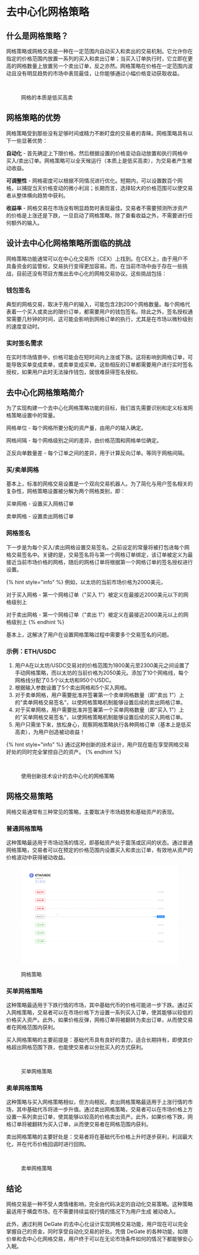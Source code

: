 # 去中心化网格策略

## 什么是网格策略？

网格策略或网格交易是一种在一定范围内自动买入和卖出的交易机制。它允许你在指定的价格范围内放置一系列的买入和卖出订单；当买入订单执行时，它立即在更高的网格数量上放置另一个卖出订单，反之亦然。网格策略在价格在一定范围内波动且没有明显趋势的市场中表现最佳，让你能够通过小幅价格变动获取收益。

<figure><img src="../.gitbook/assets/Grid-Trading-Long-CN-v1.gif" alt=""><figcaption><p>网格的本质是低买高卖</p></figcaption></figure>

## 网格策略的优势&#x20;

网格策略受到那些没有足够时间或精力不断盯盘的交易者的青睐。网格策略具有以下一些显著优势：

**自动化** - 首先确定上下限价格，然后根据设置的价格变动自动放置和执行网格中买入/卖出订单。网格策略可以全天候运行（本质上是低买高卖），为交易者产生被动收益。

**可调整性** - 网格密度可以根据不同情况进行优化。短期内，可以设置数百个网格，以捕捉当天价格变动的微小利润；长期而言，选择较大的价格范围可以使交易者从整体横向趋势中获利。

**收益率** - 网格交易在市场没有明显趋势时表现最佳。交易者不需要预测所涉资产的价格是上涨还是下跌，一旦启动了网格策略，除了查看收益之外，不需要进行任何额外的输入。

## 设计去中心化网格策略所面临的挑战

网格策略功能通常可以在中心化交易所（CEX）上找到。在CEX上，由于用户不具备资金的监管权，交易执行变得更加容易。而，在当前市场中由于存在一些挑战，目前还没有项目方推出去中心化的网格交易协议。这些挑战包括：

### 钱包签名

典型的网格交易，取决于用户的输入，可能包含2到200个网格数量。每个网格代表着一个买入或卖出的限价订单，都需要用户的钱包签名。除此之外，签名授权通常需要几秒钟的时间，这可能会影响到网格订单的执行，尤其是在市场以微秒级别的速度变动时。

### 实时签名需求

在实时市场情景中，价格可能会在短时间内上涨或下跌。这将影响到网格订单，可能导致买单变成卖单，或卖单变成买单。这些相反的订单都需要用户进行实时签名授权，如果用户此时无法操作钱包，就很难获得签名授权。

## 去中心化网格策略简介

为了实现构建一个去中心化网格策略功能的目标，我们首先需要识别和定义标准网格策略设置中的常量。

网格单位 - 每个网格所要分配的资产量，由用户的输入确定。&#x20;

网格间隔 - 每个网格级别之间的差异，由价格范围和网格单位确定。&#x20;

正反向单数量差 - 每个订单之间的差异，用于计算反向订单。等同于网格间隔。

### 买/卖单网格

基本上，标准的网格交易设置是一个双向交易机器人。为了简化与用户签名相关的复杂性，网格策略设置被分解为两个网格类别，即：

买单网格 - 设置买入网格订单&#x20;

卖单网格 - 设置卖出网格订单

### 网格签名

下一步是为每个买入/卖出网格设置交易签名。之前设定的常量将被打包进每个网格交易签名中。关键的是，交易签名将与第一个网格订单绑定，该订单被定义为最接近当前市场价格的网格，随后的网格订单将根据第一个网格订单的签名授权进行设置。&#x20;

{% hint style="info" %}
例如，以太坊的当前市场价格为2000美元，&#x20;

对于买入网格 - 第一个网格订单（"买入 1"）被定义在最接近2000美元以下的网格级别上

对于卖出网格 - 第一个网格订单（"卖出 1"）被定义在最接近2000美元以上的网格级别上
{% endhint %}

&#x20;基本上，这解决了用户在设置网格策略过程中需要多个交易签名的问题。

### 示例：ETH/USDC

1. 用户A在以太坊/USDC交易对的价格范围为1800美元至2300美元之间设置了手动网格策略，而以太坊的当前价格为2050美元。添加了10个网格线，每个网格线分配了0.5个以太坊和950个USDC。
2. 根据输入参数设置了5个卖出网格和5个买入网格。
3. 对于卖单网格，用户需要批准并签署第一个卖单网格数量（即"卖出 1"）上的"卖单网格交易签名"，以使网格策略机制能够设置后续的卖出网格订单。
4. 对于买单网格，用户需要批准并签署第一个买单网格数量（即"买入 1"）上的"买单网格交易签名"，以使网格策略机制能够设置后续的买入网格订单。
5. 用户只需坐下来，放松身心，观察网格策略执行各种网格订单（基本上是低买高卖），为用户创造被动收益！

{% hint style="info" %}
通过这种创新的技术设计，用户现在能在享受网格交易好处的同时完全掌控自己的资产。
{% endhint %}

<figure><img src="../.gitbook/assets/Spot-Grid-Trading-Bot-China-v4.gif" alt=""><figcaption><p>使用创新技术设计的去中心化的网格策略</p></figcaption></figure>

## 网格交易策略&#x20;

网格交易通常有三种常见的策略，主要取决于市场趋势和基础资产的表现。&#x20;

### 普通网格策略&#x20;

这种策略最适用于市场动荡的情况，即基础资产处于震荡或区间的状态。通过普通网格策略，交易者可以在预定的价格范围内设置买入和卖出订单，有效地从资产的价格波动中获得被动收益。

<figure><img src="../.gitbook/assets/Normal-Grid-CN-m.gif" alt=""><figcaption><p>网格策略</p></figcaption></figure>

### 买单网格策略&#x20;

这种策略最适用于下跌行情的市场，其中基础代币的价格可能进一步下跌。通过买入网格策略，交易者可以在市场价格下方设置一系列买入订单，使其能够以较低的价格买入资产。此外，如果价格反弹，网格订单将被翻转为卖出订单，从而使交易者在网格范围内获利。&#x20;

买入网格策略的主要前提是：基础代币具有良好的潜力，适合长期持有，即使其价格超出网格范围下跌，也能使交易者以分批买入的方式获利。

<figure><img src="../.gitbook/assets/Buy-Grid-CN-v1.gif" alt=""><figcaption><p>买单网格策略</p></figcaption></figure>

### 卖单网格策略&#x20;

这种策略与买入网格策略相似，但方向相反。卖出网格策略最适用于上涨行情的市场，其中基础代币将进一步升值。通过卖出网格策略，交易者可以在市场价格上方设置一系列卖出订单，使其能够以较高的价格卖出资产。此外，如果价格下跌，网格订单将被翻转为买入订单，从而使交易者在网格范围内获利。&#x20;

卖出网格策略的主要好处是：交易者将在基础代币价格上升时逐步获利，利润最大化，并在代币价格回调时进行回购。

<figure><img src="../.gitbook/assets/Sell-Grid-CH-v1.gif" alt=""><figcaption><p>卖单网格策略</p></figcaption></figure>

## 结论&#x20;

网格交易是一种不受人类情绪影响，完全由代码决定的自动化交易策略。这种策略最适用于横盘市场，在不需要持续监视行情的情况下为用户生成 被动收入。&#x20;

此外，通过利用 DeGate 的去中心化设计实现网格交易功能，用户现在可以完全掌握自己的资金，同时享受自动化交易的好处。凭借 DeGate 的各种功能，如限价单和去中心化网格交易，用户终于可以在无论市场条件如何的情况下都能够安心入眠。
